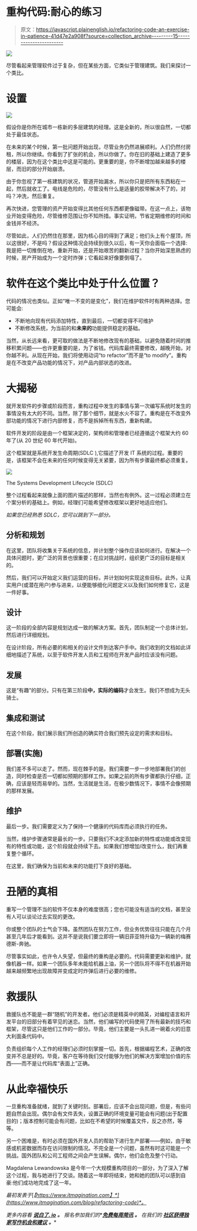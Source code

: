 # 重构代码:耐心的练习

> 原文：<https://javascript.plainenglish.io/refactoring-code-an-exercise-in-patience-41d47e2a908f?source=collection_archive---------15----------------------->

![](img/4e61862b351b4cb059927060ad8c966a.png)

尽管看起来管理软件过于复杂，但在某些方面，它类似于管理建筑。我们来探讨一个类比。

# 设置

![](img/7b96bad0e16dfb226ff463c57446330c.png)

假设你是你所在城市一栋新的多层建筑的经理。这是全新的，所以很自然，一切都处于最佳状态。

在未来的某个时候，第一批问题开始出现，尽管业务仍然进展顺利。人们仍然付房租，所以你继续。你看到了扩张的机会，所以你做了。你在旧的基础上建造了更多的楼层，因为在这个类比中这是可能的。更重要的是，你不断增加越来越多的楼层，而旧的部分开始崩溃。

由于你忽视了第一栋建筑的状况，管道开始漏水，所以你只是把所有东西粘在一起，然后就收工了。电线是危险的，尽管没有什么是适量的胶带解决不了的，对吗？冲洗，然后重复。

再次快进，您管理的资产开始变得比其他任何东西都更像磁带。在这一点上，该物业开始变得危险，尽管维修范围让你不知所措。事实证明，节省定期维修的时间和金钱并不经济。

尽管如此，人们仍然住在那里，因为核心目的得到了满足；他们头上有个屋顶，所以这很好，不是吗？假设这种情况会持续到很久以后，有一天你会面临一个选择:我是把一切推倒在地，重新开始，还是开始艰苦的翻新过程？当你开始深思熟虑的时候，房产开始成为一个定时炸弹；它看起来好像要倒塌了。

# 软件在这个类比中处于什么位置？

代码的情况也类似。正如“唯一不变的是变化”，我们在维护软件时有两种选择。您可能会:

*   不断地向现有代码添加特性，直到最后，一切都变得不可维护
*   不断修改系统，为当前的和**未来的**功能提供稳定的基础。

当然，从长远来看，更可取的做法是不断地修改现有的基础，以避免随着时间的推移积累问题——也许更重要的是，为了省钱。代码库最终需要修改，越晚开始，对你越不利。从现在开始，我们将使用动词“to refactor”而不是“to modify”。重构是在不改变产品功能的情况下，对产品内部状态的改进。

# 大揭秘

就开发软件的步骤或阶段而言，重构过程中发生的事情与第一次编写系统时发生的事情没有太大的不同。当然，除了那个细节，就是水火不容了。重构是在不改变外部功能的情况下进行内部修复，而不是拆掉所有东西，重新构建。

软件开发的阶段是由一个框架决定的，架构师和管理者已经遵循这个框架大约 60 年了(从 20 世纪 60 年代开始)。

这个框架就是系统开发生命周期(SDLC ),它描述了开发 IT 系统的过程。重要的是，该框架不会在未来的任何时候变得无关紧要，因为所有步骤最终都必须重复。

![](img/7e2daa08b964f3240b7ebd2cc04b8bba.png)

The Systems Development Lifecycle (SDLC)

整个过程看起来就像上面的图片描述的那样，当然也有例外。这一过程必须建立在个案分析的基础上。例如，经理们可能希望修改框架以更好地适应他们。

*如果您已经熟悉 SDLC，您可以跳到下一部分。*

## 分析和规划

在这里，团队将收集关于系统的信息，并计划整个操作应该如何进行。在解决一个具体问题时，更广泛的背景也很重要；在应对挑战时，组织更广泛的目标是相关的。

然后，我们可以开始定义我们运营的目标，并计划如何实现这些目标。此外，让真实用户(或潜在用户)参与进来，以便能够细化问题定义以及我们如何修复它，这是一件好事。

## 设计

这一阶段的全部内容是规划达成一致的解决方案。首先，团队制定一个总体计划，然后进行详细规划。

在设计阶段，所有必要的和相关的设计文件到达客户手中。我们收到的文档如此详细地描述了系统，以至于软件开发人员和工程师在开发产品时应该没有问题。

## 发展

这是“有趣”的部分。只有在第三阶段**中，实际的编码**才会发生。我们不想成为无头骑士。

## 集成和测试

在这个阶段，我们展示我们所创造的确实符合我们预先设定的需求和目标。

## 部署(实施)

我们差不多可以走了。然而，现在棘手的是。我们需要一步一步地部署我们的创造，同时检查是否一切都如预期的那样工作。如果之前的所有步骤都执行仔细，正确，应该是轻而易举的。当然，生活就是生活，在极少数情况下，事情不会像预期的那样发展。

## 维护

最后一步。我们需要定义为了保持一个健康的代码库而必须执行的任务。

当然，维护步骤通常是最长的一步。只要我们不决定添加新的特性或功能或改变现有的特性或功能，这个阶段就会持续下去。如果我们想增加/改变什么，我们再重复整个循环。

在这里，我们确保为当前和未来的功能打下良好的基础。

# 丑陋的真相

重写一个管理不当的软件不仅本身的难度很高；您也可能没有适当的文档，甚至没有人可以谈论过去实现的更改。

你或整个团队的士气会下降。虽然团队在努力工作，但业务优势往往只能在几个月甚至几年后才能看到。这并不是说我们要立即将一辆旧菲亚特升级为一辆新的梅赛德斯-奔驰。

尽管事实如此，也许令人失望，但最终的重构是必要的。代码需要更新和维护，就像机器一样。如果一个团队多年未能给机器上油，另一个团队将不得不在机器开始越来越频繁地出现故障并变成定时炸弹后进行必要的维修。

# 救援队

救援队也不能是一群“随机”的开发者。他们必须是精英中的精英，对编程语言和开发平台的旧部分有着罕见的迷恋。当然，他们编写的代码使用了所有最新的技巧和框架，尽管这只是他们工作的一部分。毕竟，他们主要是一头扎进一碗着火的旧意大利面条代码中。

负责组织每个人工作的经理们必须时刻掌握一切。首先，根据编程艺术，正确的改变并不总是好的。毕竟，客户在等待我们交付能够为他们的解决方案增加价值的东西——而不是让代码库“表面上”正确。

# 从此幸福快乐

一旦重构准备就绪，就到了关键时刻。部署后，应该不会出现问题，但是，有些问题自然会出现。偶尔会有文件丢失，设置正确的环境变量可能会有问题(出于配置目的)；版本控制可能会有问题，比如在不希望的时候覆盖文件，反之亦然，等等。

另一个困难是，有时必须在国外开发人员的帮助下进行生产部署——例如，由于敏感或机密数据而存在访问限制的情况。不完全是一个问题，虽然有时这可能是一个挑战。国外团队和公司工程师之间会产生误解。偶尔，他们会危及整个行动。

Magdalena Lewandowska 是今年一个大规模重构项目的一部分，为了深入了解这个过程，我与她进行了交谈。随着这一年即将结束，她和她的团队可以感到自豪:他们成功地完成了这一年。

*最初发表于*[*【https://www.itmagination.com】*](https://www.itmagination.com/blog/refactoring-code)*。*

*更多内容看* [***说白了. io***](http://plainenglish.io/) ***。*** *报名参加我们的**[***免费每周简讯***](http://newsletter.plainenglish.io/) ***。*** *在我们的* [***社区获得独家写作机会和建议***](https://discord.gg/GtDtUAvyhW) ***。****